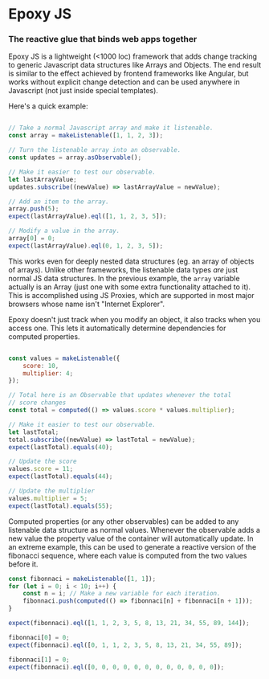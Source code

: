 # Epoxy JS
### The reactive glue that binds web apps together

Epoxy JS is a lightweight (<1000 loc) framework that adds change tracking to generic Javascript data structures
like Arrays and Objects. The end result is similar to the effect achieved by frontend frameworks like
Angular, but works without explicit change detection and can be used anywhere in Javascript (not just
inside special templates).

Here's a quick example:
```javascript

// Take a normal Javascript array and make it listenable.
const array = makeListenable([1, 1, 2, 3]);

// Turn the listenable array into an observable.
const updates = array.asObservable();

// Make it easier to test our observable.
let lastArrayValue;
updates.subscribe((newValue) => lastArrayValue = newValue);

// Add an item to the array.
array.push(5);
expect(lastArrayValue).eql([1, 1, 2, 3, 5]);

// Modify a value in the array.
array[0] = 0;
expect(lastArrayValue).eql(0, 1, 2, 3, 5]);

```

This works even for deeply nested data structures (eg. an array of objects of arrays). Unlike other
frameworks, the listenable data types _are_ just normal JS data structures. In the previous example,
the `array` variable actually is an Array (just one with some extra functionality attached to it).
This is accomplished using JS Proxies, which are supported in most major browsers whose name isn't
"Internet Explorer".

Epoxy doesn't just track when you modify an object, it also tracks when you access one. This lets
it automatically determine dependencies for computed properties.

```javascript

const values = makeListenable({
    score: 10,
    multiplier: 4;
});

// Total here is an Observable that updates whenever the total
// score changes
const total = computed(() => values.score * values.multiplier);

// Make it easier to test our observable.
let lastTotal;
total.subscribe((newValue) => lastTotal = newValue);
expect(lastTotal).equals(40);

// Update the score
values.score = 11;
expect(lastTotal).equals(44);

// Update the multiplier
values.multiplier = 5;
expect(lastTotal).equals(55);

```

Computed properties (or any other observables) can be added to any listenable data structure as
normal values. Whenever the observable adds a new value the property value of the container will
automatically update. In an extreme example, this can be used to generate a reactive version of
the fibonacci sequence, where each value is computed from the two values before it.

```javascript
const fibonnaci = makeListenable([1, 1]);
for (let i = 0; i < 10; i++) {
    const n = i; // Make a new variable for each iteration.
    fibonnaci.push(computed(() => fibonnaci[n] + fibonnaci[n + 1]));
}

expect(fibonnaci).eql([1, 1, 2, 3, 5, 8, 13, 21, 34, 55, 89, 144]);

fibonnaci[0] = 0;
expect(fibonnaci).eql([0, 1, 1, 2, 3, 5, 8, 13, 21, 34, 55, 89]);

fibonnaci[1] = 0;
expect(fibonnaci).eql([0, 0, 0, 0, 0, 0, 0, 0, 0, 0, 0, 0]);
```